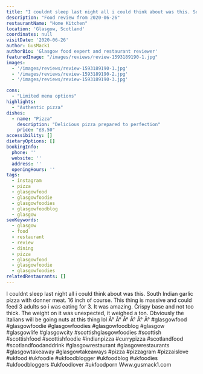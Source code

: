 ```yaml
---
title: "I couldnt sleep last night all i could think about was this. South Indian garlic pizza with donner meat. 16 inch of course. This thing is massive and could feed 3 adults so i was eating for 3. It was amazing. Crispy base and not too thick. The weight on it was unexpected, it weighed a ton. Obviously the Italians will be going nuts at this thing lol"
description: "Food review from 2020-06-26"
restaurantName: "Home Kitchen"
location: 'Glasgow, Scotland'
coordinates: null
visitDate: '2020-06-26'
author: GusMack1
authorBio: 'Glasgow food expert and restaurant reviewer'
featuredImage: "/images/reviews/review-1593189190-1.jpg"
images:
  - '/images/reviews/review-1593189190-1.jpg'
  - '/images/reviews/review-1593189190-2.jpg'
  - '/images/reviews/review-1593189190-3.jpg'

cons:
  - "Limited menu options"
highlights:
  - "Authentic pizza"
dishes:
  - name: "Pizza"
    description: "Delicious pizza prepared to perfection"
    price: "£8.50"
accessibility: []
dietaryOptions: []
bookingInfo:
  phone: ''
  website: ''
  address: ''
  openingHours: ''
tags:
  - instagram
  - pizza
  - glasgowfood
  - glasgowfoodie
  - glasgowfoodies
  - glasgowfoodblog
  - glasgow
seoKeywords:
  - glasgow
  - food
  - restaurant
  - review
  - dining
  - pizza
  - glasgowfood
  - glasgowfoodie
  - glasgowfoodies
relatedRestaurants: []
---
```

I couldnt sleep last night all i could think about was this. South Indian garlic pizza with donner meat. 16 inch of course. This thing is massive and could feed 3 adults so i was eating for 3. It was amazing. Crispy base and not too thick. The weight on it was unexpected, it weighed a ton. Obviously the Italians will be going nuts at this thing lol
Â°
Â°
Â°
Â°
Â°
Â°
#glasgowfood #glasgowfoodie #glasgowfoodies #glasgowfoodblog #glasgow #glasgowlife #glasgowcity #scottishglasgowfoodies #scottish #scottishfood #scottishfoodie #indianpizza #currypizza #scotlandfood #scotlandfoodanddrink #glasgowrestaurant #glasgowrestaurants #glasgowtakeaway #glasgowtakeaways #pizza #pizzagram #pizzaislove #ukfood #ukfoodie #ukfoodblogger #ukfoodblog #ukfoodies #ukfoodbloggers #ukfoodlover #ukfoodporn
Www.gusmack1.com
